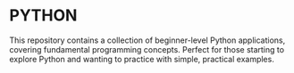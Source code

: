 # PYTHON
This repository contains a collection of beginner-level Python applications, covering fundamental programming concepts. Perfect for those starting to explore Python and wanting to practice with simple, practical examples.
